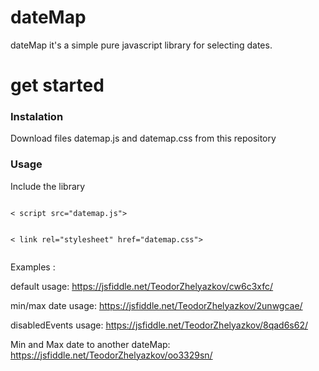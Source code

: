 # dateMap 
dateMap it's a simple pure javascript library for selecting dates.

# get started 

<h3>Instalation</h3>

Download files datemap.js and datemap.css from this repository

<h3>Usage</h3>

Include the library

<pre><code>
< script src="datemap.js"></script>
< link rel="stylesheet" href="datemap.css">
</code></pre>



Examples : 

  default usage:
    https://jsfiddle.net/TeodorZhelyazkov/cw6c3xfc/
    
  min/max date usage:
    https://jsfiddle.net/TeodorZhelyazkov/2unwgcae/
    
  disabledEvents usage:
    https://jsfiddle.net/TeodorZhelyazkov/8qad6s62/
  
  Min and Max date to another dateMap:
    https://jsfiddle.net/TeodorZhelyazkov/oo3329sn/

